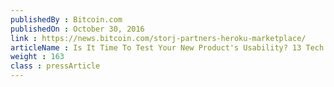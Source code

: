 ```yaml
---
publishedBy : Bitcoin.com
publishedOn : October 30, 2016
link : https://news.bitcoin.com/storj-partners-heroku-marketplace/
articleName : Is It Time To Test Your New Product's Usability? 13 Tech Experts Weigh In
weight : 163 
class : pressArticle
---
```


